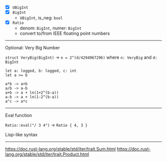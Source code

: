 - [X] `UBigInt`
- [X] `BigInt`
  - `UBigInt`, is_neg: `bool`
- [X] `Ratio`
  - denom: `BigInt`, numer: `BigInt`
  - convert to/from IEEE floating point numbers

---

Optional: Very Big Number

`struct VeryBig(BigInt)` -> `n = 2^(d/4294967296)` where `n: VeryBig` and `d: BigInt`

```
let a: logged, b: logged, c: int
let a >= b

a*b -> a+b
a/b -> a-b
a+b -> a + ln(1+2^(b-a))
a-b -> a + ln(1-2^(b-a))
a^c -> a*c
```

---

Eval function

`Ratio::eval("/ 3 4")` -> `Ratio { 4, 3 }`

Lisp-like syntax

---

https://doc.rust-lang.org/stable/std/iter/trait.Sum.html
https://doc.rust-lang.org/stable/std/iter/trait.Product.html
